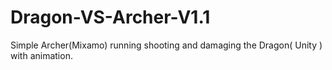 # Dragon-VS-Archer-V1.1
Simple Archer(Mixamo) running shooting and damaging the Dragon( Unity ) with animation.

